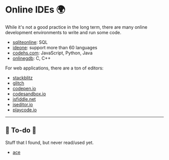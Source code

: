 # Online IDEs 🌍

<div class="row row-cols-lg-2"><div>

While it's not a good practice in the long term, there are many online development environments to write and run some code.

* [sqliteonline](https://sqliteonline.com/): SQL
* [ideone](https://www.ideone.com/): support more than 60 languages
* [codehs.com](https://dev.codehs.com/ide): JavaScript, Python, Java
* [onlinegdb](https://www.onlinegdb.com/): C, C++
</div><div>

For web applications, there are a ton of editors:

* [stackblitz](https://stackblitz.com/)
* [glitch](https://glitch.com/)
* [codepen.io](https://codepen.io/)
* [codesandbox.io](https://codesandbox.io/)
* [jsfiddle.net](https://jsfiddle.net/)
* [jseditor.io](https://jseditor.io/)
* [playcode.io](https://playcode.io/)
</div></div>

<hr class="sep-both">

## 👻 To-do 👻

Stuff that I found, but never read/used yet.

<div class="row row-cols-lg-2"><div>

* [ace](https://ace.c9.io/)
</div><div>
</div></div>